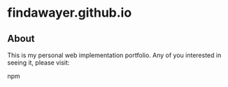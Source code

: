 findawayer.github.io
====================

## About

This is my personal web implementation portfolio.
Any of you interested in seeing it, please visit:

npm 
